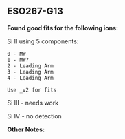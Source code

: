 ## ESO267-G13
**Found good fits for the following ions:**

Si II using 5 components:
```
0 - MW
1 - MW?
2 - Leading Arm
3 - Leading Arm
4 - Leading Arm

Use _v2 for fits
```

Si III - needs work

Si IV - no detection

**Other Notes:**

